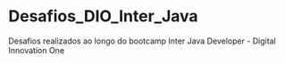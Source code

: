 # Desafios_DIO_Inter_Java
Desafios realizados ao longo do bootcamp Inter Java Developer - Digital Innovation One
